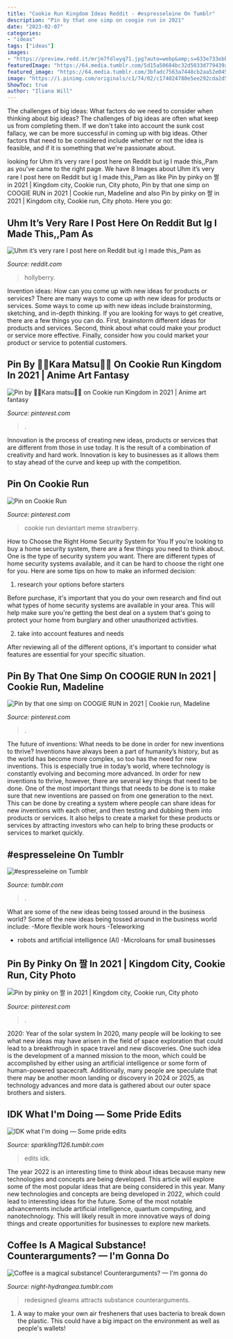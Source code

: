 ```yaml
---
title: "Cookie Run Kingdom Ideas Reddit - #espresseleine On Tumblr"
description: "Pin by that one simp on coogie run in 2021"
date: "2023-02-07"
categories:
- "ideas"
tags: ["ideas"]
images:
- "https://preview.redd.it/mrjm7fdlwyq71.jpg?auto=webp&amp;s=633e733ebb696846c10c4a2a9f79e259f5d4fa4b"
featuredImage: "https://64.media.tumblr.com/5d15a50684bc32d5033d779439a5afd6/cb584b744279c0d3-4a/s1280x1920/e03c7441ae0674324ee23edc4564572d518a0d16.png"
featured_image: "https://64.media.tumblr.com/3bfadc7563a7448cb2aa52e045850363/a007cdbcb4125e08-35/s1280x1920/893fdb96a622068e3a080fc58e0e7b9094231c1b.png"
image: "https://i.pinimg.com/originals/c1/74/02/c174024780e5ee292cda2d5d6dce1e8a.jpg"
ShowToc: true
author: "Iliana Will"
---
```



The challenges of big ideas: What factors do we need to consider when thinking about big ideas?
The challenges of big ideas are often what keep us from completing them. If we don't take into account the sunk cost fallacy, we can be more successful in coming up with big ideas. Other factors that need to be considered include whether or not the idea is feasible, and if it is something that we're passionate about.

	

		
looking for Uhm it’s very rare I post here on Reddit but ig I made this,,Pam as you've came to the right page. We have 8 Images about Uhm it’s very rare I post here on Reddit but ig I made this,,Pam as like Pin by pinky on 짤 in 2021 | Kingdom city, Cookie run, City photo, Pin by that one simp on COOGIE RUN in 2021 | Cookie run, Madeline and also Pin by pinky on 짤 in 2021 | Kingdom city, Cookie run, City photo. Here you go:
		
    
## Uhm It’s Very Rare I Post Here On Reddit But Ig I Made This,,Pam As

<img loading=lazy src="https://preview.redd.it/mrjm7fdlwyq71.jpg?auto=webp&amp;s=633e733ebb696846c10c4a2a9f79e259f5d4fa4b" onerror="this.onerror=null;this.src='https://tse4.mm.bing.net/th?id=OIP.WSe5CHHfoQsL213hkEKVKwHaI3&amp;pid=15.1';" alt="Uhm it’s very rare I post here on Reddit but ig I made this,,Pam as">

_Source: reddit.com_

>hollyberry. 

	

Invention ideas: How can you come up with new ideas for products or services?
There are many ways to come up with new ideas for products or services. Some ways to come up with new ideas include brainstorming, sketching, and in-depth thinking. If you are looking for ways to get creative, there are a few things you can do. First, brainstorm different ideas for products and services. Second, think about what could make your product or service more effective. Finally, consider how you could market your product or service to potential customers.

    
## Pin By 💙💐Kara Matsu💐💙 On Cookie Run Kingdom In 2021 | Anime Art Fantasy

<img loading=lazy src="https://i.pinimg.com/originals/46/bc/a9/46bca94ca9a53b51beb117c185279cf7.jpg" onerror="this.onerror=null;this.src='https://tse1.mm.bing.net/th?id=OIP.f_9PjfA7I5AeGuK6KD5SPAHaKb&amp;pid=15.1';" alt="Pin by 💙💐Kara matsu💐💙 on Cookie run Kingdom in 2021 | Anime art fantasy">

_Source: pinterest.com_

>. 

	

Innovation is the process of creating new ideas, products or services that are different from those in use today. It is the result of a combination of creativity and hard work. Innovation is key to businesses as it allows them to stay ahead of the curve and keep up with the competition.

    
## Pin On Cookie Run

<img loading=lazy src="https://i.pinimg.com/originals/c1/74/02/c174024780e5ee292cda2d5d6dce1e8a.jpg" onerror="this.onerror=null;this.src='https://tse1.mm.bing.net/th?id=OIP.LRsX3iRFctzRuCyYRaxDxwHaLH&amp;pid=15.1';" alt="Pin on Cookie Run">

_Source: pinterest.com_

>cookie run deviantart meme strawberry. 

	

How to Choose the Right Home Security System for You
If you're looking to buy a home security system, there are a few things you need to think about. One is the type of security system you want. There are different types of home security systems available, and it can be hard to choose the right one for you. Here are some tips on how to make an informed decision: 
1. research your options before starters

Before purchase, it's important that you do your own research and find out what types of home security systems are available in your area. This will help make sure you're getting the best deal on a system that's going to protect your home from burglary and other unauthorized activities. 

2. take into account features and needs

After reviewing all of the different options, it's important to consider what features are essential for your specific situation.

    
## Pin By That One Simp On COOGIE RUN In 2021 | Cookie Run, Madeline

<img loading=lazy src="https://i.pinimg.com/736x/1d/9b/07/1d9b072f704605b07e5ea25799cb5990.jpg" onerror="this.onerror=null;this.src='https://tse2.mm.bing.net/th?id=OIP.i24lGlrTwx82gu6U8Em7SQHaHa&amp;pid=15.1';" alt="Pin by that one simp on COOGIE RUN in 2021 | Cookie run, Madeline">

_Source: pinterest.com_

>. 

	

The future of inventions: What needs to be done in order for new inventions to thrive?
Inventions have always been a part of humanity’s history, but as the world has become more complex, so too has the need for new inventions. This is especially true in today’s world, where technology is constantly evolving and becoming more advanced. In order for new inventions to thrive, however, there are several key things that need to be done. 
One of the most important things that needs to be done is to make sure that new inventions are passed on from one generation to the next. This can be done by creating a system where people can share ideas for new inventions with each other, and then testing and dubbing them into products or services. It also helps to create a market for these products or services by attracting investors who can help to bring these products or services to market quickly.

    
## #espresseleine On Tumblr

<img loading=lazy src="https://64.media.tumblr.com/3bfadc7563a7448cb2aa52e045850363/a007cdbcb4125e08-35/s1280x1920/893fdb96a622068e3a080fc58e0e7b9094231c1b.png" onerror="this.onerror=null;this.src='https://tse3.mm.bing.net/th?id=OIP.Uovy53hzoeQvjSW6a9ePoQHaF0&amp;pid=15.1';" alt="#espresseleine on Tumblr">

_Source: tumblr.com_

>. 

	

What are some of the new ideas being tossed around in the business world?
Some of the new ideas being tossed around in the business world include: 
-More flexible work hours 
-Teleworking 
- robots and artificial intelligence (AI) 
-Microloans for small businesses

    
## Pin By Pinky On 짤 In 2021 | Kingdom City, Cookie Run, City Photo

<img loading=lazy src="https://i.pinimg.com/736x/a0/f7/96/a0f7960622ec633a49dba78250cb4d39.jpg" onerror="this.onerror=null;this.src='https://tse4.mm.bing.net/th?id=OIP.Otv98TBmI6-yIBUtU8gg-AHaDX&amp;pid=15.1';" alt="Pin by pinky on 짤 in 2021 | Kingdom city, Cookie run, City photo">

_Source: pinterest.com_

>. 

	

2020: Year of the solar system
In 2020, many people will be looking to see what new ideas may have arisen in the field of space exploration that could lead to a breakthrough in space travel and new discoveries. One such idea is the development of a manned mission to the moon, which could be accomplished by either using an artificial intelligence or some form of human-powered spacecraft. Additionally, many people are speculate that there may be another moon landing or discovery in 2024 or 2025, as technology advances and more data is gathered about our outer space brothers and sisters.

    
## IDK What I&#039;m Doing — Some Pride Edits

<img loading=lazy src="https://64.media.tumblr.com/db47741a1501ca79098b41ee8598a0a7/5411b9d49b7c3e1e-d4/s1280x1920/f62da24b5cff4ca1b4b800504121e5b6a30ee7e3.jpg" onerror="this.onerror=null;this.src='https://tse3.mm.bing.net/th?id=OIP.BgbL9UMsrZ3HK-pB1FGVQwHaEK&amp;pid=15.1';" alt="IDK what I&#039;m doing — Some pride edits">

_Source: sparkling1126.tumblr.com_

>edits idk. 

	

The year 2022 is an interesting time to think about ideas because many new technologies and concepts are being developed. This article will explore some of the most popular ideas that are being considered in this year.
Many new technologies and concepts are being developed in 2022, which could lead to interesting ideas for the future. Some of the most notable advancements include artificial intelligence, quantum computing, and nanotechnology. This will likely result in more innovative ways of doing things and create opportunities for businesses to explore new markets.

    
## Coffee Is A Magical Substance! Counterarguments? — I&#039;m Gonna Do

<img loading=lazy src="https://64.media.tumblr.com/5d15a50684bc32d5033d779439a5afd6/cb584b744279c0d3-4a/s1280x1920/e03c7441ae0674324ee23edc4564572d518a0d16.png" onerror="this.onerror=null;this.src='https://tse3.mm.bing.net/th?id=OIP.s7ENhyk-XkSVTINdhVykmgHaHa&amp;pid=15.1';" alt="Coffee is a magical substance! Counterarguments? — I&#039;m gonna do">

_Source: night-hydrangea.tumblr.com_

>redesigned gleams attracts substance counterarguments. 

	

1. A way to make your own air fresheners that uses bacteria to break down the plastic. This could have a big impact on the environment as well as people's wallets! 

